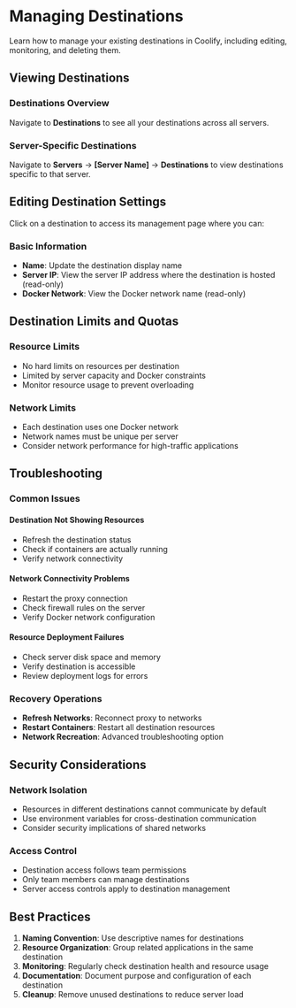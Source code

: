 # Managing Destinations

Learn how to manage your existing destinations in Coolify, including editing, monitoring, and deleting them.

## Viewing Destinations

### Destinations Overview

Navigate to **Destinations** to see all your destinations across all servers.
<ZoomableImage src="/docs/images/destinations/destinations-overview.webp" />

### Server-Specific Destinations

Navigate to **Servers** → **[Server Name]** → **Destinations** to view destinations specific to that server.
<ZoomableImage src="/docs/images/destinations/destinations-server-overview.webp" />

## Editing Destination Settings

<ZoomableImage src="/images/destinations/destinations-settings.webp" />

Click on a destination to access its management page where you can:

### Basic Information

- **Name**: Update the destination display name
- **Server IP**: View the server IP address where the destination is hosted (read-only)
- **Docker Network**: View the Docker network name (read-only)

## Destination Limits and Quotas

### Resource Limits

- No hard limits on resources per destination
- Limited by server capacity and Docker constraints
- Monitor resource usage to prevent overloading

### Network Limits

- Each destination uses one Docker network
- Network names must be unique per server
- Consider network performance for high-traffic applications

## Troubleshooting

### Common Issues

#### Destination Not Showing Resources

- Refresh the destination status
- Check if containers are actually running
- Verify network connectivity

#### Network Connectivity Problems

- Restart the proxy connection
- Check firewall rules on the server
- Verify Docker network configuration

#### Resource Deployment Failures

- Check server disk space and memory
- Verify destination is accessible
- Review deployment logs for errors

### Recovery Operations

- **Refresh Networks**: Reconnect proxy to networks
- **Restart Containers**: Restart all destination resources
- **Network Recreation**: Advanced troubleshooting option

## Security Considerations

### Network Isolation

- Resources in different destinations cannot communicate by default
- Use environment variables for cross-destination communication
- Consider security implications of shared networks

### Access Control

- Destination access follows team permissions
- Only team members can manage destinations
- Server access controls apply to destination management

## Best Practices

1. **Naming Convention**: Use descriptive names for destinations
2. **Resource Organization**: Group related applications in the same destination
3. **Monitoring**: Regularly check destination health and resource usage
4. **Documentation**: Document purpose and configuration of each destination
5. **Cleanup**: Remove unused destinations to reduce server load
